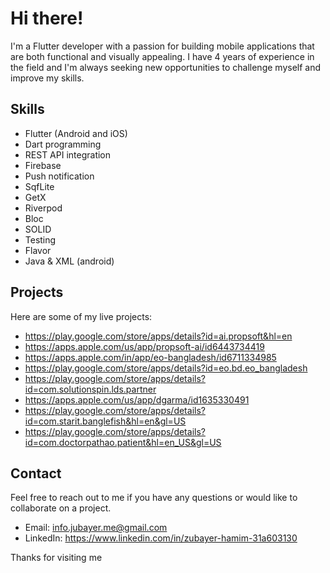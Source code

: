 # Hi there!

I'm a Flutter developer with a passion for building mobile applications that are both functional and visually appealing. I have 4 years of experience in the field and I'm always seeking new opportunities to challenge myself and improve my skills.

## Skills
- Flutter (Android and iOS)
- Dart programming
- REST API integration
- Firebase
- Push notification
- SqfLite
- GetX
- Riverpod
- Bloc
- SOLID
- Testing
- Flavor
- Java & XML (android)

## Projects
Here are some of my live projects:
- https://play.google.com/store/apps/details?id=ai.propsoft&hl=en
- https://apps.apple.com/us/app/propsoft-ai/id6443734419
- https://apps.apple.com/in/app/eo-bangladesh/id6711334985
- https://play.google.com/store/apps/details?id=eo.bd.eo_bangladesh
- https://play.google.com/store/apps/details?id=com.solutionspin.lds.partner
- https://apps.apple.com/us/app/dgarma/id1635330491
- https://play.google.com/store/apps/details?id=com.starit.banglefish&hl=en&gl=US
- https://play.google.com/store/apps/details?id=com.doctorpathao.patient&hl=en_US&gl=US

## Contact
Feel free to reach out to me if you have any questions or would like to collaborate on a project.
- Email:  info.jubayer.me@gmail.com
- LinkedIn: https://www.linkedin.com/in/zubayer-hamim-31a603130

Thanks for visiting me
